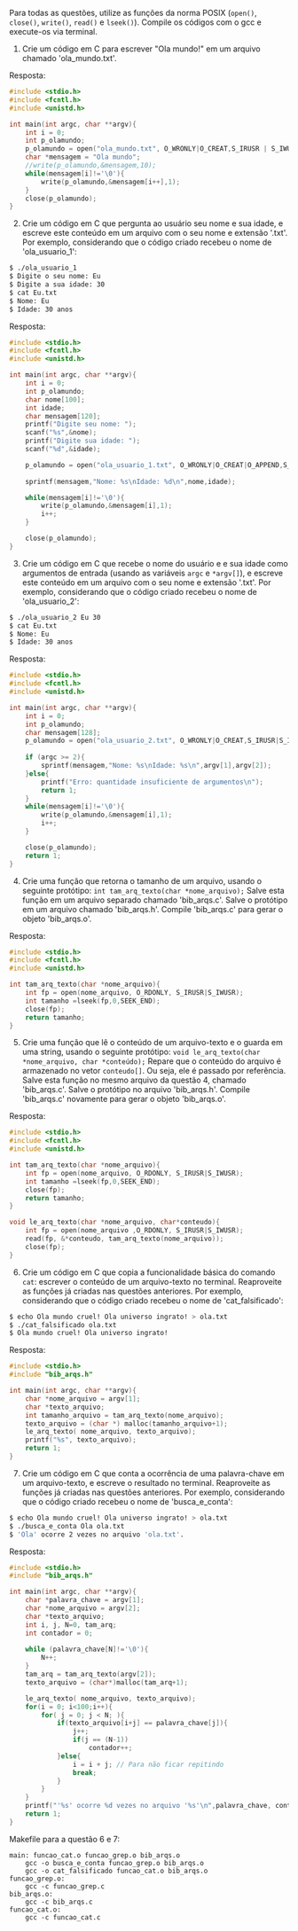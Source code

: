 Para todas as questões, utilize as funções da norma POSIX (`open()`, `close()`, `write()`, `read()` e `lseek()`). Compile os códigos com o gcc e execute-os via terminal.

1. Crie um código em C para escrever "Ola mundo!" em um arquivo chamado 'ola_mundo.txt'.

Resposta:
```C
#include <stdio.h>
#include <fcntl.h>
#include <unistd.h>

int main(int argc, char **argv){
	int i = 0;
	int p_olamundo;
	p_olamundo = open("ola_mundo.txt", O_WRONLY|O_CREAT,S_IRUSR | S_IWUSR);
	char *mensagem = "Ola mundo";
	//write(p_olamundo,&mensagem,10);
	while(mensagem[i]!='\0'){
		write(p_olamundo,&mensagem[i++],1);
	}
	close(p_olamundo);
}
```
2. Crie um código em C que pergunta ao usuário seu nome e sua idade, e escreve este conteúdo em um arquivo com o seu nome e extensão '.txt'. Por exemplo, considerando que o código criado recebeu o nome de 'ola_usuario_1':

```bash
$ ./ola_usuario_1
$ Digite o seu nome: Eu
$ Digite a sua idade: 30
$ cat Eu.txt
$ Nome: Eu
$ Idade: 30 anos
```
Resposta:
```C
#include <stdio.h>
#include <fcntl.h>
#include <unistd.h>

int main(int argc, char **argv){
	int i = 0;
	int p_olamundo;
	char nome[100];
	int idade;
	char mensagem[120];
	printf("Digite seu nome: ");
	scanf("%s",&nome);
	printf("Digite sua idade: ");
	scanf("%d",&idade);

	p_olamundo = open("ola_usuario_1.txt", O_WRONLY|O_CREAT|O_APPEND,S_IRUSR|S_IWUSR);
	
	sprintf(mensagem,"Nome: %s\nIdade: %d\n",nome,idade);

	while(mensagem[i]!='\0'){
		write(p_olamundo,&mensagem[i],1);
		i++;
	}

	close(p_olamundo);
}
```

3. Crie um código em C que recebe o nome do usuário e e sua idade como argumentos de entrada (usando as variáveis `argc` e `*argv[]`), e escreve este conteúdo em um arquivo com o seu nome e extensão '.txt'. Por exemplo, considerando que o código criado recebeu o nome de 'ola_usuario_2':

```bash
$ ./ola_usuario_2 Eu 30
$ cat Eu.txt
$ Nome: Eu
$ Idade: 30 anos
```

Resposta:
```C
#include <stdio.h>
#include <fcntl.h>
#include <unistd.h>

int main(int argc, char **argv){
	int i = 0;
	int p_olamundo;
	char mensagem[128];
	p_olamundo = open("ola_usuario_2.txt", O_WRONLY|O_CREAT,S_IRUSR|S_IWUSR);
	
	if (argc >= 2){
		sprintf(mensagem,"Nome: %s\nIdade: %s\n",argv[1],argv[2]);
	}else{
		printf("Erro: quantidade insuficiente de argumentos\n");
		return 1;
	}
	while(mensagem[i]!='\0'){
		write(p_olamundo,&mensagem[i],1);
		i++;
	}

	close(p_olamundo);
	return 1;
}
```

4. Crie uma função que retorna o tamanho de um arquivo, usando o seguinte protótipo: `int tam_arq_texto(char *nome_arquivo);` Salve esta função em um arquivo separado chamado 'bib_arqs.c'. Salve o protótipo em um arquivo chamado 'bib_arqs.h'. Compile 'bib_arqs.c' para gerar o objeto 'bib_arqs.o'.

Resposta:
```C
#include <stdio.h>
#include <fcntl.h>
#include <unistd.h>

int tam_arq_texto(char *nome_arquivo){
	int fp = open(nome_arquivo, O_RDONLY, S_IRUSR|S_IWUSR);
	int tamanho =lseek(fp,0,SEEK_END);
	close(fp);
	return tamanho;
}
```

5. Crie uma função que lê o conteúdo de um arquivo-texto e o guarda em uma string, usando o seguinte protótipo: `void le_arq_texto(char *nome_arquivo, char *conteúdo);` Repare que o conteúdo do arquivo é armazenado no vetor `conteudo[]`. Ou seja, ele é passado por referência. Salve esta função no mesmo arquivo da questão 4, chamado 'bib_arqs.c'. Salve o protótipo no arquivo 'bib_arqs.h'. Compile 'bib_arqs.c' novamente para gerar o objeto 'bib_arqs.o'.

Resposta:
```C
#include <stdio.h>
#include <fcntl.h>
#include <unistd.h>

int tam_arq_texto(char *nome_arquivo){
	int fp = open(nome_arquivo, O_RDONLY, S_IRUSR|S_IWUSR);
	int tamanho =lseek(fp,0,SEEK_END);
	close(fp);
	return tamanho;
}

void le_arq_texto(char *nome_arquivo, char*conteudo){
	int fp = open(nome_arquivo ,O_RDONLY, S_IRUSR|S_IWUSR);
	read(fp, &*conteudo, tam_arq_texto(nome_arquivo));
	close(fp);
}
```

6. Crie um código em C que copia a funcionalidade básica do comando `cat`: escrever o conteúdo de um arquivo-texto no terminal. Reaproveite as funções já criadas nas questões anteriores. Por exemplo, considerando que o código criado recebeu o nome de 'cat_falsificado':

```bash
$ echo Ola mundo cruel! Ola universo ingrato! > ola.txt
$ ./cat_falsificado ola.txt
$ Ola mundo cruel! Ola universo ingrato!
```
Resposta:
```C
#include <stdio.h>
#include "bib_arqs.h"

int main(int argc, char **argv){
	char *nome_arquivo = argv[1];
	char *texto_arquivo;
	int tamanho_arquivo = tam_arq_texto(nome_arquivo);
	texto_arquivo = (char *) malloc(tamanho_arquivo+1);
	le_arq_texto( nome_arquivo, texto_arquivo);
	printf("%s", texto_arquivo);
	return 1;
}
```

7. Crie um código em C que conta a ocorrência de uma palavra-chave em um arquivo-texto, e escreve o resultado no terminal. Reaproveite as funções já criadas nas questões anteriores. Por exemplo, considerando que o código criado recebeu o nome de 'busca_e_conta':

```bash
$ echo Ola mundo cruel! Ola universo ingrato! > ola.txt
$ ./busca_e_conta Ola ola.txt
$ 'Ola' ocorre 2 vezes no arquivo 'ola.txt'.
```
Resposta:
```C
#include <stdio.h>
#include "bib_arqs.h"

int main(int argc, char **argv){
	char *palavra_chave = argv[1];
	char *nome_arquivo = argv[2];
	char *texto_arquivo;
	int i, j, N=0, tam_arq;
	int contador = 0;
	
	while (palavra_chave[N]!='\0'){
		N++;
	}
	tam_arq = tam_arq_texto(argv[2]);
	texto_arquivo = (char*)malloc(tam_arq+1);

	le_arq_texto( nome_arquivo, texto_arquivo);
	for(i = 0; i<100;i++){
		for( j = 0; j < N; ){
			if(texto_arquivo[i+j] == palavra_chave[j]){
				j++;
				if(j == (N-1))
					contador++;
			}else{
				i = i + j; // Para não ficar repitindo
				break;
			}
		}
	}
	printf("'%s' ocorre %d vezes no arquivo '%s'\n",palavra_chave, contador, nome_arquivo);
	return 1;
}
```

Makefile para a questão 6 e 7:
```besh
main: funcao_cat.o funcao_grep.o bib_arqs.o
	gcc -o busca_e_conta funcao_grep.o bib_arqs.o
	gcc -o cat_falsificado funcao_cat.o bib_arqs.o
funcao_grep.o:
	gcc -c funcao_grep.c
bib_arqs.o:
	gcc -c bib_arqs.c
funcao_cat.o:
	gcc -c funcao_cat.c

```
